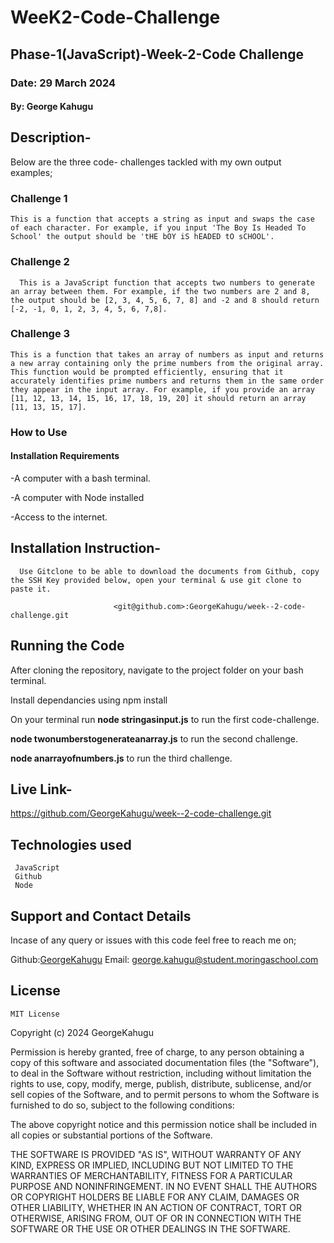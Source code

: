 # WeeK2-Code-Challenge

## Phase-1(JavaScript)-Week-2-Code Challenge

### Date: 29 March 2024

#### By: George Kahugu

## Description-

   Below are the three code- challenges tackled with my own output examples;

### Challenge 1

    This is a function that accepts a string as input and swaps the case of each character. For example, if you input 'The Boy Is Headed To School' the output should be 'tHE bOY iS hEADED tO sCHOOL'.

### Challenge 2

      This is a JavaScript function that accepts two numbers to generate an array between them. For example, if the two numbers are 2 and 8, the output should be [2, 3, 4, 5, 6, 7, 8] and -2 and 8 should return [-2, -1, 0, 1, 2, 3, 4, 5, 6, 7,8].

### Challenge 3

    This is a function that takes an array of numbers as input and returns a new array containing only the prime numbers from the original array. This function would be prompted efficiently, ensuring that it accurately identifies prime numbers and returns them in the same order they appear in the input array. For example, if you provide an array [11, 12, 13, 14, 15, 16, 17, 18, 19, 20] it should return an array [11, 13, 15, 17].

### How to Use

#### Installation Requirements

   -A computer with a bash terminal.

   -A computer with Node installed

   -Access to the internet.

## Installation Instruction-

      Use Gitclone to be able to download the documents from Github, copy the SSH Key provided below, open your terminal & use git clone to paste it.

                           <git@github.com>:GeorgeKahugu/week--2-code-challenge.git

## Running the Code

 After cloning the repository, navigate to the project folder on your bash terminal.

 Install dependancies using  npm install

   On your terminal run **node stringasinput.js** to run the first code-challenge.

   **node twonumberstogenerateanarray.js** to run the second challenge.

   **node anarrayofnumbers.js** to run the third challenge.

## Live Link-

<https://github.com/GeorgeKahugu/week--2-code-challenge.git>

## Technologies used

     JavaScript
     Github
     Node

## Support and Contact Details

 Incase of any query or issues with this code feel free to reach me on;

 Github:[GeorgeKahugu](https://github.com/GeorgeKahugu)
   Email: <george.kahugu@student.moringaschool.com>

## License

    MIT License

Copyright (c) 2024 GeorgeKahugu

Permission is hereby granted, free of charge, to any person obtaining a copy
of this software and associated documentation files (the "Software"), to deal
in the Software without restriction, including without limitation the rights
to use, copy, modify, merge, publish, distribute, sublicense, and/or sell
copies of the Software, and to permit persons to whom the Software is
furnished to do so, subject to the following conditions:

The above copyright notice and this permission notice shall be included in all
copies or substantial portions of the Software.

THE SOFTWARE IS PROVIDED "AS IS", WITHOUT WARRANTY OF ANY KIND, EXPRESS OR
IMPLIED, INCLUDING BUT NOT LIMITED TO THE WARRANTIES OF MERCHANTABILITY,
FITNESS FOR A PARTICULAR PURPOSE AND NONINFRINGEMENT. IN NO EVENT SHALL THE
AUTHORS OR COPYRIGHT HOLDERS BE LIABLE FOR ANY CLAIM, DAMAGES OR OTHER
LIABILITY, WHETHER IN AN ACTION OF CONTRACT, TORT OR OTHERWISE, ARISING FROM,
OUT OF OR IN CONNECTION WITH THE SOFTWARE OR THE USE OR OTHER DEALINGS IN THE
SOFTWARE.
